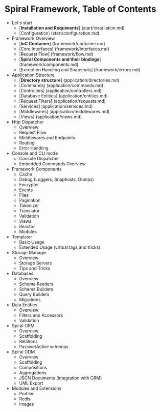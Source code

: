 # Spiral Framework, Table of Contents
* Let's start
    *  [**Installation and Requiments**] (start/installation.md)
    *  [Configuration]  (start/configuration.md)
* Framework Overview
    * [**IoC Container**] (framework/container.md)
    * [Core Interfaces] (framework/interfaces.md)
    * [Request Flow] (framework/flow.md)
    * [**Spiral Components and their bindings**] (framework/components.md)
    * [Exception Handling and Snapshots] (framework/errors.md)
* Application Structure
    * [**Directory structure**] (application/directories.md)
    * [Commands] (application/commands.md)
    * [Controllers] (application/controllers.md)
    * [Database Entities] (application/entities.md)
    * [Request Filters] (application/requests.md)
    * [Services] (application/services.md)
    * [Middlewares] (application/middlewares.md)
    * [Views] (application/views.md)
* Http Dispatcher
    * Overview
    * Request Flow
    * Middlewares and Endpoints
    * Routing
    * Error Handling
* Console and CLI mode
    * Console Dispatcher
    * Embedded Commands Overview
* Framework Components
    * Cache
    * Debug (Loggers, Snaphosts, Dumps)
    * Encrypter
    * Events
    * Files
    * Pagination
    * Tokenizer
    * Translator
    * Validation
    * Views
    * Reactor
    * Modules
* Templater
    * Basic Usage
    * Extended Usage (virtual tags and tricks)
* Storage Manager
    * Overview
    * Storage Servers
    * Tips and Tricks
* Databases
    * Overview 
    * Schema Readers
    * Schema Builders
    * Query Builders
    * Migrations
* Data Entities
    * Overview
    * Filters and Accessors
    * Validation
* Spiral ORM
    * Overview
    * Scaffolding
    * Relations
    * Passive/Active schemas
* Spiral ODM
    * Overview
    * Scaffolding
    * Compositions
    * Aggregations
    * JSON Documents (integration with ORM)
    * UML Export
* Modules and Extensions
    * Profiler
    * Redis
    * Images